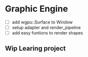 # Graphic Engine
- [ ] add wgpu::Surface to Window
- [ ] setup adapter and render_pipeline
- [ ] add easy funtions to render shapes
## Wip Learing project
